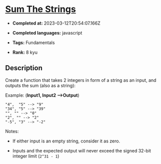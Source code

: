 # [Sum The Strings](https://www.codewars.com/kata/5966e33c4e686b508700002d)

- **Completed at:** 2023-03-12T20:54:07.166Z

- **Completed languages:** javascript

- **Tags:** Fundamentals

- **Rank:** 8 kyu

## Description

Create a function that takes 2 integers in form of a string as an input, and outputs the sum (also as a string):

Example: (**Input1, Input2 -->Output**)

```
"4",  "5" --> "9"
"34", "5" --> "39"
"", "" --> "0"
"2", "" --> "2"
"-5", "3" --> "-2"
```

Notes:
- If either input is an empty string, consider it as zero.

- Inputs and the expected output will never exceed the signed 32-bit integer limit (`2^31 - 1`)